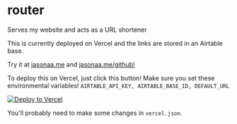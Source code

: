 # router
Serves my website and acts as a URL shortener

This is currently deployed on Vercel and the links are stored in an Airtable base.

Try it at [jasonaa.me](jasonaa.me) and [jasonaa.me/github!](jasonaa.me/github)

To deploy this on Vercel, just click this button! Make sure you set these environmental variables! ```AIRTABLE_API_KEY, AIRTABLE_BASE_ID, DEFAULT_URL```

[![Deploy to Vercel](https://vercel.com/button)](https://vercel.com/import/project?template=https://github.com/jasonappah/router)

You'll probably need to make some changes in ```vercel.json```.
